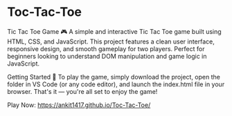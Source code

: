 # Toc-Tac-Toe
Tic Tac Toe Game 🎮 A simple and interactive Tic Tac Toe game built using HTML, CSS, and JavaScript. This project features a clean user interface, responsive design, and smooth gameplay for two players. Perfect for beginners looking to understand DOM manipulation and game logic in JavaScript.

Getting Started 🚀
To play the game, simply download the project, open the folder in VS Code (or any code editor), and launch the index.html file in your browser. That's it — you're all set to enjoy the game!

Play Now: https://ankit1417.github.io/Toc-Tac-Toe/
